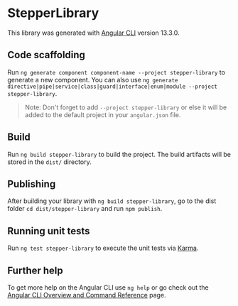 # StepperLibrary

This library was generated with [Angular CLI](https://github.com/angular/angular-cli) version 13.3.0.

## Code scaffolding

Run `ng generate component component-name --project stepper-library` to generate a new component. You can also use `ng generate directive|pipe|service|class|guard|interface|enum|module --project stepper-library`.
> Note: Don't forget to add `--project stepper-library` or else it will be added to the default project in your `angular.json` file. 

## Build

Run `ng build stepper-library` to build the project. The build artifacts will be stored in the `dist/` directory.

## Publishing

After building your library with `ng build stepper-library`, go to the dist folder `cd dist/stepper-library` and run `npm publish`.

## Running unit tests

Run `ng test stepper-library` to execute the unit tests via [Karma](https://karma-runner.github.io).

## Further help

To get more help on the Angular CLI use `ng help` or go check out the [Angular CLI Overview and Command Reference](https://angular.io/cli) page.
